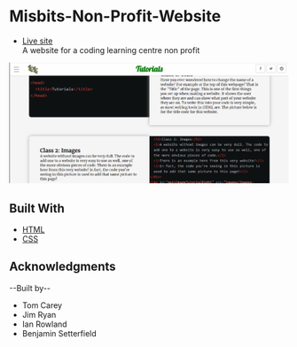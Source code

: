 # Misbits-Non-Profit-Website  
* [Live site](https://tomc17.github.io/Misbits-Non-Profit-Website/signup.html)  
A website for a coding learning centre non profit

![](lclc.gif)  

## Built With

* [HTML](https://en.wikipedia.org/wiki/HTML)    
* [CSS](https://en.wikipedia.org/wiki/Cascading_Style_Sheets)  




## Acknowledgments

--Built by--  
* Tom Carey
* Jim Ryan  
* Ian Rowland  
* Benjamin Setterfield  
 

